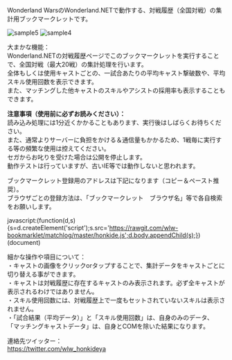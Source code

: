 Wonderland WarsのWonderland.NETで動作する、対戦履歴（全国対戦）の集計用ブックマークレットです。

![sample5](https://cloud.githubusercontent.com/assets/16392405/11944775/d0ca1c28-a88b-11e5-83ac-691de748b479.jpg)
![sample4](https://cloud.githubusercontent.com/assets/16392405/11944774/cdfb566a-a88b-11e5-90e8-f5c704346011.jpg)

大まかな機能：<br>
Wonderland.NETの対戦履歴ページでこのブックマークレットを実行することで、全国対戦（最大20戦）の集計処理を行います。<br>
全体もしくは使用キャストごとの、一試合あたりの平均キャスト撃破数や、平均スキル使用回数を表示できます。<br>
また、マッチングした他キャストのスキルやアシストの採用率も表示することもできます。<br>

<strong>注意事項（使用前に必ずお読みください）：<br></strong>
読み込み処理には1分近くかかることもあります、実行後はしばらくお待ちください。<br>
また、通常よりサーバーに負担をかける＆通信量もかかるため、1戦毎に実行する等の頻繁な使用は控えてください。<br>
セガからお叱りを受けた場合は公開を停止します。<br>
動作テストは行っていますが、古いIE等では動作しないと思われます。

ブックマークレット登録用のアドレスは下記になります（コピー＆ペースト推奨）。<br>
ブラウザごとの登録方法は、「ブックマークレット　ブラウザ名」等で各自検索をお願いします。

javascript:(function(d,s){s=d.createElement('script');s.src='https://rawgit.com/wlw-bookmarklet/matchlog/master/honkide.js';d.body.appendChild(s);})(document)

細かな操作や項目について：<br>
・キャストの画像をクリックorタップすることで、集計データをキャストごとに切り替える事ができます。<br>
・キャストは対戦履歴に存在するキャストのみ表示されます。必ず全キャストが表示されるわけではありません。<br>
・スキル使用回数には、対戦履歴上で一度もセットされていないスキルは表示されません。<br>
・「試合結果（平均データ）」と「スキル使用回数」は、自身のみのデータ、<br>
「マッチングキャストデータ」は、自身とCOMを除いた結果になります。

連絡先ツイッター：<br>
https://twitter.com/wlw_honkideya
